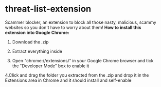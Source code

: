 # threat-list-extension
Scammer blocker, an extension to block all those nasty, malicious, scammy websites so you don't have to worry about them!
**How to install this extension into Google Chrome:**

1. Download the .zip

2. Extract everything inside

3. Open "chrome://extensions/" in your Google Chrome browser and tick the "Developer Mode" box to enable it

4.Click and drag the folder you extracted from the .zip and drop it in the Extensions area in Chrome and it should install and self-enable 
